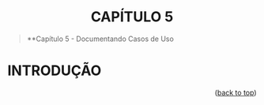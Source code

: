 <div name="readme-top">
    <h1 align=center>CAPÍTULO 5</h1>
</div>

>**Capítulo 5 - Documentando Casos de Uso

# INTRODUÇÃO

<p align="right">(<a href="#readme-top">back to top</a>)</p>